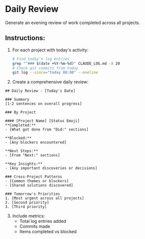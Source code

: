 # Daily Review

Generate an evening review of work completed across all projects.

## Instructions:
1. For each project with today's activity:
   ```bash
   # Find today's log entries
   grep "^### $(date +%Y-%m-%d)" CLAUDE_LOG.md -A 20
   # Check git commits from today
   git log --since="today 00:00" --oneline
   ```

2. Create a comprehensive daily review:

```
## Daily Review - [Today's Date]

### Summary
[1-2 sentences on overall progress]

### By Project

#### [Project Name] [Status Emoji]
**Completed:**
- [What got done from "Did:" sections]

**Blocked:**
- [Any blockers encountered]

**Next Steps:**
- [From "Next:" sections]

**Key Insights:**
- [Any important discoveries or decisions]

### Cross-Project Patterns
- [Common themes or blockers]
- [Shared solutions discovered]

### Tomorrow's Priorities
1. [Most urgent across all projects]
2. [Second priority]
3. [Third priority]
```

3. Include metrics:
   - Total log entries added
   - Commits made
   - Items completed vs blocked